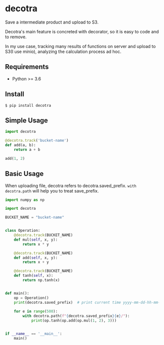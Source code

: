 # decotra

Save a intermediate product and upload to S3.

Decotra's main feature is concreted with decorator, so it is easy to code and to remove.

In my use case, tracking many results of functions on server and upload to S3(I use minio), analyzing the calculation process ad hoc.

## Requirements

 -  Python >= 3.6

## Install

```shell script
$ pip install decotra
```

## Simple Usage

```python
import decotra

@decotra.track('bucket-name')
def add(a, b):
    return a + b

add(1, 2)
```

## Basic Usage

When uploading file, decotra refers to decotra.saved_prefix.
`with decotra.path` will help you to treat save_prefix.

```python
import numpy as np

import decotra

BUCKET_NAME = "bucket-name"


class Operation:
    @decotra.track(BUCKET_NAME)
    def mul(self, x, y):
        return x * y

    @decotra.track(BUCKET_NAME)
    def add(self, x, y):
        return x + y

    @decotra.track(BUCKET_NAME)
    def tanh(self, x):
        return np.tanh(x)


def main():
    op = Operation()
    print(decotra.saved_prefix)  # print current time yyyy-mm-dd-hh-mm-ss format
    
    for e in range(500):
        with decotra.path(f"{decotra.saved_prefix}{e}/"):
            print(op.tanh(op.add(op.mul(1, 2), 3)))


if __name__ == '__main__':
    main()
```